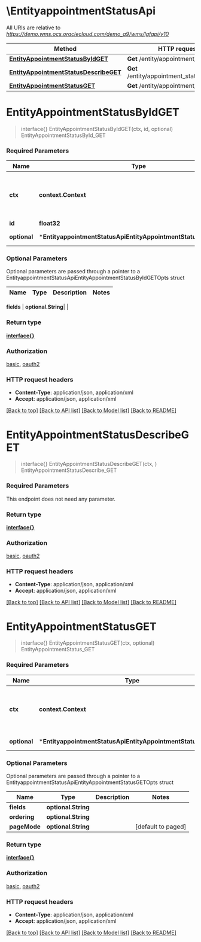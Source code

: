 # \EntityappointmentStatusApi

All URIs are relative to *https://demo.wms.ocs.oraclecloud.com/demo_a9/wms/lgfapi/v10*

Method | HTTP request | Description
------------- | ------------- | -------------
[**EntityAppointmentStatusByIdGET**](EntityappointmentStatusApi.md#EntityAppointmentStatusByIdGET) | **Get** /entity/appointment_status/{id} | EntityAppointmentStatusById_GET
[**EntityAppointmentStatusDescribeGET**](EntityappointmentStatusApi.md#EntityAppointmentStatusDescribeGET) | **Get** /entity/appointment_status/describe | EntityAppointmentStatusDescribe_GET
[**EntityAppointmentStatusGET**](EntityappointmentStatusApi.md#EntityAppointmentStatusGET) | **Get** /entity/appointment_status | EntityAppointmentStatus_GET


# **EntityAppointmentStatusByIdGET**
> interface{} EntityAppointmentStatusByIdGET(ctx, id, optional)
EntityAppointmentStatusById_GET



### Required Parameters

Name | Type | Description  | Notes
------------- | ------------- | ------------- | -------------
 **ctx** | **context.Context** | context for authentication, logging, cancellation, deadlines, tracing, etc.
  **id** | **float32**|  | 
 **optional** | ***EntityappointmentStatusApiEntityAppointmentStatusByIdGETOpts** | optional parameters | nil if no parameters

### Optional Parameters
Optional parameters are passed through a pointer to a EntityappointmentStatusApiEntityAppointmentStatusByIdGETOpts struct

Name | Type | Description  | Notes
------------- | ------------- | ------------- | -------------

 **fields** | **optional.String**|  | 

### Return type

[**interface{}**](interface{}.md)

### Authorization

[basic](../README.md#basic), [oauth2](../README.md#oauth2)

### HTTP request headers

 - **Content-Type**: application/json, application/xml
 - **Accept**: application/json, application/xml

[[Back to top]](#) [[Back to API list]](../README.md#documentation-for-api-endpoints) [[Back to Model list]](../README.md#documentation-for-models) [[Back to README]](../README.md)

# **EntityAppointmentStatusDescribeGET**
> interface{} EntityAppointmentStatusDescribeGET(ctx, )
EntityAppointmentStatusDescribe_GET



### Required Parameters
This endpoint does not need any parameter.

### Return type

[**interface{}**](interface{}.md)

### Authorization

[basic](../README.md#basic), [oauth2](../README.md#oauth2)

### HTTP request headers

 - **Content-Type**: application/json, application/xml
 - **Accept**: application/json, application/xml

[[Back to top]](#) [[Back to API list]](../README.md#documentation-for-api-endpoints) [[Back to Model list]](../README.md#documentation-for-models) [[Back to README]](../README.md)

# **EntityAppointmentStatusGET**
> interface{} EntityAppointmentStatusGET(ctx, optional)
EntityAppointmentStatus_GET



### Required Parameters

Name | Type | Description  | Notes
------------- | ------------- | ------------- | -------------
 **ctx** | **context.Context** | context for authentication, logging, cancellation, deadlines, tracing, etc.
 **optional** | ***EntityappointmentStatusApiEntityAppointmentStatusGETOpts** | optional parameters | nil if no parameters

### Optional Parameters
Optional parameters are passed through a pointer to a EntityappointmentStatusApiEntityAppointmentStatusGETOpts struct

Name | Type | Description  | Notes
------------- | ------------- | ------------- | -------------
 **fields** | **optional.String**|  | 
 **ordering** | **optional.String**|  | 
 **pageMode** | **optional.String**|  | [default to paged]

### Return type

[**interface{}**](interface{}.md)

### Authorization

[basic](../README.md#basic), [oauth2](../README.md#oauth2)

### HTTP request headers

 - **Content-Type**: application/json, application/xml
 - **Accept**: application/json, application/xml

[[Back to top]](#) [[Back to API list]](../README.md#documentation-for-api-endpoints) [[Back to Model list]](../README.md#documentation-for-models) [[Back to README]](../README.md)

